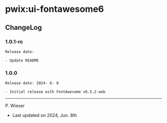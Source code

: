# pwix:ui-fontawesome6

## ChangeLog

### 1.0.1-rc

    Release date:

    - Update README

### 1.0.0

    Release date: 2024- 6- 8

    - Initial release with FontAwesome v6.5.2-web

---
P. Wieser
- Last updated on 2024, Jun. 8th

